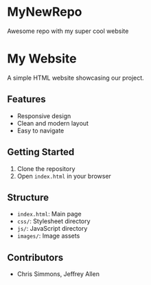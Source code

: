 # MyNewRepo
Awesome repo with my super cool website

# My Website

A simple HTML website showcasing our project.

## Features

- Responsive design
- Clean and modern layout
- Easy to navigate

## Getting Started

1. Clone the repository
2. Open `index.html` in your browser

## Structure

- `index.html`: Main page
- `css/`: Stylesheet directory
- `js/`: JavaScript directory
- `images/`: Image assets

## Contributors 
- Chris Simmons, Jeffrey Allen
